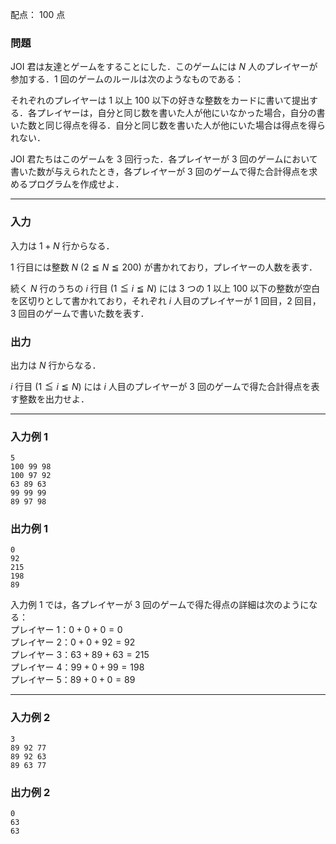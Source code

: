 配点： $100$ 点

### 問題

JOI 君は友達とゲームをすることにした．このゲームには $N$ 人のプレイヤーが参加する．$1$ 回のゲームのルールは次のようなものである：

それぞれのプレイヤーは $1$ 以上 $100$ 以下の好きな整数をカードに書いて提出する．各プレイヤーは，自分と同じ数を書いた人が他にいなかった場合，自分の書いた数と同じ得点を得る．自分と同じ数を書いた人が他にいた場合は得点を得られない．

JOI 君たちはこのゲームを $3$ 回行った．各プレイヤーが $3$ 回のゲームにおいて書いた数が与えられたとき，各プレイヤーが $3$ 回のゲームで得た合計得点を求めるプログラムを作成せよ．

---

### 入力

入力は $1 + N$ 行からなる．

$1$ 行目には整数 $N$ ($2 \leqq N \leqq 200$) が書かれており，プレイヤーの人数を表す．

続く $N$ 行のうちの $i$ 行目 ($1 \leqq i \leqq N$) には $3$ つの $1$ 以上 $100$ 以下の整数が空白を区切りとして書かれており，それぞれ $i$ 人目のプレイヤーが $1$ 回目，$2$ 回目，$3$ 回目のゲームで書いた数を表す．

### 出力

出力は $N$ 行からなる．

$i$ 行目 ($1 \leqq i \leqq N$) には $i$ 人目のプレイヤーが $3$ 回のゲームで得た合計得点を表す整数を出力せよ．

---

### 入力例 1

~~~
5
100 99 98
100 97 92
63 89 63
99 99 99
89 97 98
~~~

### 出力例 1

~~~
0
92
215
198
89
~~~

入力例 $1$ では，各プレイヤーが $3$ 回のゲームで得た得点の詳細は次のようになる：  
プレイヤー $1$：$0 + 0 + 0 = 0$  
プレイヤー $2$：$0 + 0 + 92 = 92$  
プレイヤー $3$：$63 + 89 + 63 = 215$  
プレイヤー $4$：$99 + 0 + 99 = 198$  
プレイヤー $5$：$89 + 0 + 0 = 89$

---

### 入力例 2

~~~
3
89 92 77
89 92 63
89 63 77
~~~

### 出力例 2

~~~
0
63
63
~~~
